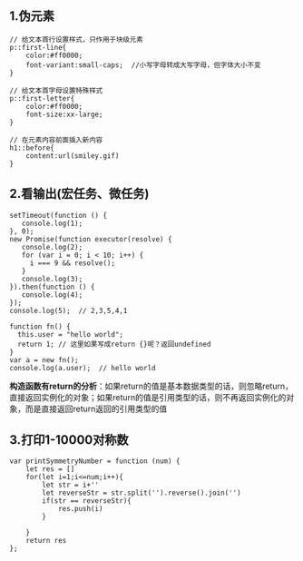 ## 1.伪元素
````
// 给文本首行设置样式，只作用于块级元素
p::first-line{
    color:#ff0000;
    font-variant:small-caps;  //小写字母转成大写字母，但字体大小不变
}
````
````
// 给文本首字母设置特殊样式
p::first-letter{
    color:#ff0000;
    font-size:xx-large;
}
````
````
// 在元素内容前面插入新内容
h1::before{
    content:url(smiley.gif)
}
````
## 2.看输出(宏任务、微任务)
````
setTimeout(function () {
   console.log(1);
}, 0);
new Promise(function executor(resolve) {
   console.log(2);
   for (var i = 0; i < 10; i++) {
     i === 9 && resolve();
   }
   console.log(3);
}).then(function () {
   console.log(4);
});
console.log(5);  // 2,3,5,4,1
````
````
function fn() {
  this.user = "hello world";
  return 1; // 这里如果写成return {}呢？返回undefined
}
var a = new fn();
console.log(a.user);  // hello world
````
**构造函数有return的分析**：如果return的值是基本数据类型的话，则忽略return，直接返回实例化的对象；如果return的值是引用类型的话，则不再返回实例化的对象，而是直接返回return返回的引用类型的值
## 3.打印1-10000对称数
````
var printSymmetryNumber = function (num) {
    let res = []
    for(let i=1;i<=num;i++){
        let str = i+''
        let reverseStr = str.split('').reverse().join('')
        if(str == reverseStr){
            res.push(i)
        }
      
    }
    return res
};
````